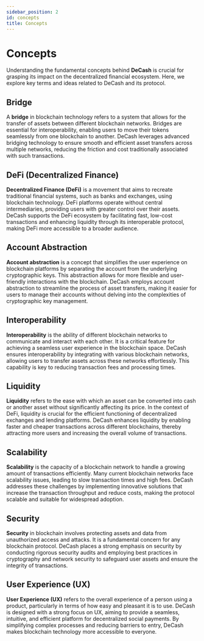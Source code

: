 ```yaml
---
sidebar_position: 2
id: concepts
title: Concepts
---
```


# Concepts

Understanding the fundamental concepts behind **DeCash** is crucial for grasping its impact on the decentralized financial ecosystem. Here, we explore key terms and ideas related to DeCash and its protocol.

## Bridge

A **bridge** in blockchain technology refers to a system that allows for the transfer of assets between different blockchain networks. Bridges are essential for interoperability, enabling users to move their tokens seamlessly from one blockchain to another. DeCash leverages advanced bridging technology to ensure smooth and efficient asset transfers across multiple networks, reducing the friction and cost traditionally associated with such transactions.

## DeFi (Decentralized Finance)

**Decentralized Finance (DeFi)** is a movement that aims to recreate traditional financial systems, such as banks and exchanges, using blockchain technology. DeFi platforms operate without central intermediaries, providing users with greater control over their assets. DeCash supports the DeFi ecosystem by facilitating fast, low-cost transactions and enhancing liquidity through its interoperable protocol, making DeFi more accessible to a broader audience.

## Account Abstraction

**Account abstraction** is a concept that simplifies the user experience on blockchain platforms by separating the account from the underlying cryptographic keys. This abstraction allows for more flexible and user-friendly interactions with the blockchain. DeCash employs account abstraction to streamline the process of asset transfers, making it easier for users to manage their accounts without delving into the complexities of cryptographic key management.

## Interoperability

**Interoperability** is the ability of different blockchain networks to communicate and interact with each other. It is a critical feature for achieving a seamless user experience in the blockchain space. DeCash ensures interoperability by integrating with various blockchain networks, allowing users to transfer assets across these networks effortlessly. This capability is key to reducing transaction fees and processing times.

## Liquidity

**Liquidity** refers to the ease with which an asset can be converted into cash or another asset without significantly affecting its price. In the context of DeFi, liquidity is crucial for the efficient functioning of decentralized exchanges and lending platforms. DeCash enhances liquidity by enabling faster and cheaper transactions across different blockchains, thereby attracting more users and increasing the overall volume of transactions.

## Scalability

**Scalability** is the capacity of a blockchain network to handle a growing amount of transactions efficiently. Many current blockchain networks face scalability issues, leading to slow transaction times and high fees. DeCash addresses these challenges by implementing innovative solutions that increase the transaction throughput and reduce costs, making the protocol scalable and suitable for widespread adoption.

## Security

**Security** in blockchain involves protecting assets and data from unauthorized access and attacks. It is a fundamental concern for any blockchain protocol. DeCash places a strong emphasis on security by conducting rigorous security audits and employing best practices in cryptography and network security to safeguard user assets and ensure the integrity of transactions.

## User Experience (UX)

**User Experience (UX)** refers to the overall experience of a person using a product, particularly in terms of how easy and pleasant it is to use. DeCash is designed with a strong focus on UX, aiming to provide a seamless, intuitive, and efficient platform for decentralized social payments. By simplifying complex processes and reducing barriers to entry, DeCash makes blockchain technology more accessible to everyone.
